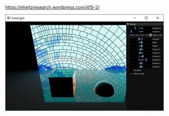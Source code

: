 https://eheitzresearch.wordpress.com/415-2/

[![link text](./screenshots/Textured.jpg)](./screenshots/Textured.jpg)